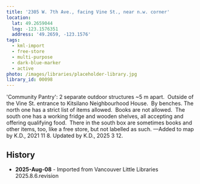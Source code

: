 ```yaml
---
title: '2305 W. 7th Ave., facing Vine St., near n.w. corner'
location:
  lat: 49.2659044
  lng: -123.1576351
  address: '49.2659, -123.1576'
tags:
  - kml-import
  - free-store
  - multi-purpose
  - dark-blue-marker
  - active
photo: /images/libraries/placeholder-library.jpg
library_id: 00098
---
```

'Community Pantry': 2 separate outdoor structures ~5 m apart.  Outside of the Vine St. entrance to Kitsilano Neighbourhood House.  
By benches.
The north one has a strict list of items allowed.  Books are not allowed.  
The south one has a working fridge and wooden shelves, all accepting and offering qualifying food.  
There in the south box are sometimes books and other items, too, like a free store, but not labelled as such.
—Added to map by K.D., 2021 11 8.
Updated by K.D., 2025 3 12.

## History
- **2025-Aug-08** - Imported from Vancouver Little Libraries 2025.8.6.revision
